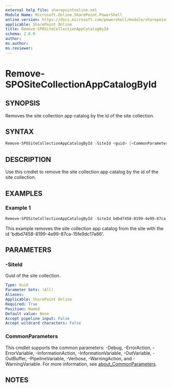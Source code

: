 ```yaml
---
external help file: sharepointonline.xml
Module Name: Microsoft.Online.SharePoint.PowerShell
online version: https://docs.microsoft.com/powershell/module/sharepoint-online/remove-spositecollectionappcatalogbyid
applicable: SharePoint Online
title: Remove-SPOSiteCollectionAppCatalogById
schema: 2.0.0
author:
ms.author:
ms.reviewer:
---
```


# Remove-SPOSiteCollectionAppCatalogById

## SYNOPSIS

Removes the site collection app catalog by the id of the site collection.

## SYNTAX

```powershell
Remove-SPOSiteCollectionAppCatalogById -SiteId <guid> [<CommonParameters>]
```

## DESCRIPTION

Use this cmdlet to remove the site collection app catalog by the id of the site collection.

## EXAMPLES

### Example 1

```powershell
Remove-SPOSiteCollectionAppCatalogById -SiteId bdbd7458-8199-4e99-87ca-15fe9dc17a86
```

This example removes the site collection app catalog from the site with the id 'bdbd7458-8199-4e99-87ca-15fe9dc17a86'.

## PARAMETERS

### -SiteId

Guid of the site collection.

```yaml
Type: Guid
Parameter Sets: (All)
Aliases:
Applicable: SharePoint Online
Required: True
Position: Named
Default value: None
Accept pipeline input: False
Accept wildcard characters: False
```

### CommonParameters

This cmdlet supports the common parameters: -Debug, -ErrorAction, -ErrorVariable, -InformationAction, -InformationVariable, -OutVariable, -OutBuffer, -PipelineVariable, -Verbose, -WarningAction, and -WarningVariable. For more information, see [about_CommonParameters](https://go.microsoft.com/fwlink/p/?LinkID=113216).

## NOTES
